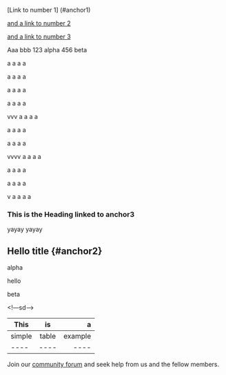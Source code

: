
[Link to number 1] (#anchor1)

[and a link to number 2](#anchor2)


[and a link to number 3](#anchor3)

Aaa	bbb	
123	alpha
456	beta



a a a a 


a a a a 


a a a a 


a a a a 

vvv
a a a a 


a a a a 


a a a a 

vvvv
a a a a 


a a a a 


a a a a 

v
a a a a 















### <a name="anchor3"></a>This is the Heading linked to anchor3

yayay
yayay




## Hello title {#anchor2}

alpha


<a name="anchor1">hello</a>

beta


<!—sd—>


| This   | is    | a       |
|----|:----:|----:|
| simple | table | example |
|----|----|----|



Join our [community forum](https://itsfoss.community/) and seek help from us and the fellow members.

